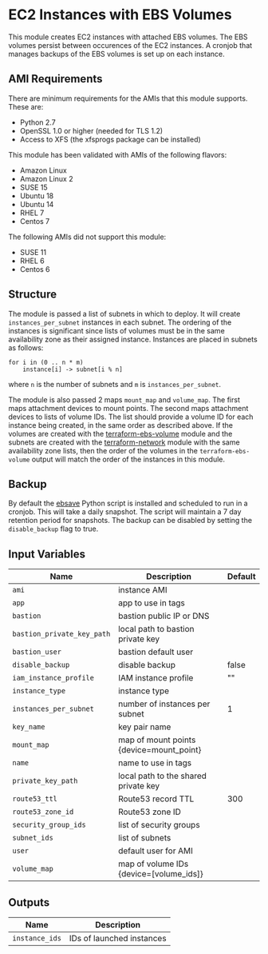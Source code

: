 # EC2 Instances with EBS Volumes

This module creates EC2 instances with attached EBS volumes. The EBS volumes
persist between occurences of the EC2 instances. A cronjob that manages backups
of the EBS volumes is set up on each instance.

## AMI Requirements

There are minimum requirements for the AMIs that this module supports. These
are:
* Python 2.7
* OpenSSL 1.0 or higher (needed for TLS 1.2)
* Access to XFS (the xfsprogs package can be installed)

This module has been validated with AMIs of the following flavors:
* Amazon Linux
* Amazon Linux 2
* SUSE 15
* Ubuntu 18
* Ubuntu 14
* RHEL 7
* Centos 7

The following AMIs did not support this module:
* SUSE 11
* RHEL 6
* Centos 6

## Structure

The module is passed a list of subnets in which to deploy. It will create
`instances_per_subnet` instances in each subnet. The ordering of the instances
is significant since lists of volumes must be in the same availability zone as
their assigned instance. Instances are placed in subnets as follows:

    for i in (0 .. n * m)
        instance[i] -> subnet[i % n]

where `n` is the number of subnets and `m` is `instances_per_subnet`.

The module is also passed 2 maps `mount_map` and `volume_map`.  The first maps
attachment devices to mount points. The second maps attachment devices to lists
of volume IDs. The list should provide a volume ID for each instance being
created, in the same order as described above. If the volumes are created with
the [terraform-ebs-volume](https://github.com/conrad-mukai/terraform-ebs-volume)
module and the subnets are created with the
[terraform-network](https://github.com/conrad-mukai/terraform-network) module
with the same availability zone lists, then the order of the volumes in the
`terraform-ebs-volume` output will match the order of the instances in this
module.

## Backup

By default the [ebsave](https://github.com/conrad-mukai/python-ebsave) Python
script is installed and scheduled to run in a cronjob. This will take a daily
snapshot. The script will maintain a 7 day retention period for snapshots. The
backup can be disabled by setting the `disable_backup` flag to true.

## Input Variables

| Name | Description | Default |
| ---- | ----------- | ------- |
| `ami` | instance AMI | |
| `app` | app to use in tags | |
| `bastion` | bastion public IP or DNS | |
| `bastion_private_key_path` | local path to bastion private key | |
| `bastion_user` | bastion default user | |
| `disable_backup` | disable backup | false |
| `iam_instance_profile` | IAM instance profile | "" |
| `instance_type` | instance type | |
| `instances_per_subnet` | number of instances per subnet | 1 |
| `key_name` | key pair name | |
| `mount_map` | map of mount points {device=mount_point} | |
| `name` | name to use in tags | |
| `private_key_path` | local path to the shared private key | |
| `route53_ttl` | Route53 record TTL | 300 |
| `route53_zone_id` | Route53 zone ID | |
| `security_group_ids` | list of security groups | |
| `subnet_ids` | list of subnets | |
| `user` | default user for AMI | |
| `volume_map` | map of volume IDs {device=[volume_ids]} | |

## Outputs

| Name | Description |
| ---- | ----------- |
| `instance_ids` | IDs of launched instances |
